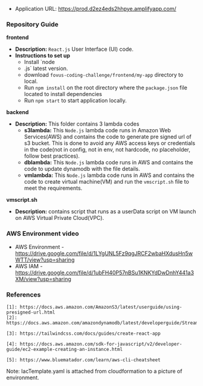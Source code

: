 - Application URL: https://prod.d2ez4eds2hhpye.amplifyapp.com/

### Repository Guide
**frontend**
- **Description:** `React.js` User Interface (UI) code.
- **Instructions to set up**
  - Install `node
  - .js` latest version.
  - download `fovus-coding-challenge/frontend/my-app` directory to local.
  - Run ```npm install``` on the root directory where the `package.json` file located to install dependencies
  - Run ```npm start``` to start application locally.

**backend**
- **Description:** This folder contains 3 lambda codes
  - **s3lambda:** This `Node.js` lambda code runs in Amazon Web Services(AWS) and contains the code to generate pre signed url of s3 bucket.
    This is done to avoid any AWS access keys or credentials in the code(not in config, not in env, not hardcode, no placeholder, follow best practices).
  - **dblambda:** This `Node.js` lambda code runs in AWS and contains the code to update dynamodb with the file details.
  - **vmlambda:** This `Node.js` lambda code runs in AWS and contains the code to create virtual machine(VM) and run the `vmscript.sh` file 
    to meet the requirements.

**vmscript.sh**
- **Description:** contains script that runs as a userData script on VM launch on AWS Virtual Private Cloud(VPC).


### AWS Environment video
- AWS Environment - https://drive.google.com/file/d/1LYgUNL5Fz9qgJRCF2wbaHXdusHn5wWTT/view?usp=sharing
- AWS IAM - https://drive.google.com/file/d/1ubFH40P57nBSu1KNKYdDwDnhY441a3XM/view?usp=sharing

### References
[1]: https://docs.aws.amazon.com/AmazonS3/latest/userguide/using-presigned-url.html
[2]: https://docs.aws.amazon.com/amazondynamodb/latest/developerguide/Streams.Lambda.html
[3]: https://tailwindcss.com/docs/guides/create-react-app
[4]: https://docs.aws.amazon.com/sdk-for-javascript/v2/developer-guide/ec2-example-creating-an-instance.html
[5]: https://www.bluematador.com/learn/aws-cli-cheatsheet
```
[1]: https://docs.aws.amazon.com/AmazonS3/latest/userguide/using-presigned-url.html
[2]: https://docs.aws.amazon.com/amazondynamodb/latest/developerguide/Streams.Lambda.html

[3]: https://tailwindcss.com/docs/guides/create-react-app

[4]: https://docs.aws.amazon.com/sdk-for-javascript/v2/developer-guide/ec2-example-creating-an-instance.html

[5]: https://www.bluematador.com/learn/aws-cli-cheatsheet
```
Note: IacTemplate.yaml is attached from cloudformation to a picture of environment.

